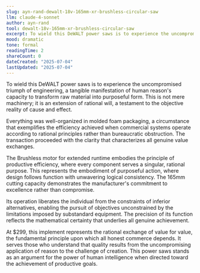 ```yaml
---
slug: ayn-rand-dewalt-18v-165mm-xr-brushless-circular-saw
llm: claude-4-sonnet
author: ayn-rand
tool: dewalt-18v-165mm-xr-brushless-circular-saw
excerpt: To wield this DeWALT power saws is to experience the uncompromised triumph of engineering, a tangible manifestation of human reason's capacity to transform raw material into purposeful form.
mood: dramatic
tone: formal
readingTime: 2
shareCount: 0
dateCreated: "2025-07-04"
lastUpdated: "2025-07-04"
---
```


To wield this DeWALT power saws is to experience the uncompromised triumph of engineering, a tangible manifestation of human reason's capacity to transform raw material into purposeful form. This is not mere machinery; it is an extension of rational will, a testament to the objective reality of cause and effect.

Everything was well-organized in molded foam packaging, a circumstance that exemplifies the efficiency achieved when commercial systems operate according to rational principles rather than bureaucratic obstruction. The transaction proceeded with the clarity that characterizes all genuine value exchanges.

The Brushless motor for extended runtime embodies the principle of productive efficiency, where every component serves a singular, rational purpose. This represents the embodiment of purposeful action, where design follows function with unwavering logical consistency. The 165mm cutting capacity demonstrates the manufacturer's commitment to excellence rather than compromise.

Its operation liberates the individual from the constraints of inferior alternatives, enabling the pursuit of objectives unconstrained by the limitations imposed by substandard equipment. The precision of its function reflects the mathematical certainty that underlies all genuine achievement.

At $299, this implement represents the rational exchange of value for value, the fundamental principle upon which all honest commerce depends. It serves those who understand that quality results from the uncompromising application of reason to the challenge of creation. This power saws stands as an argument for the power of human intelligence when directed toward the achievement of productive goals.

